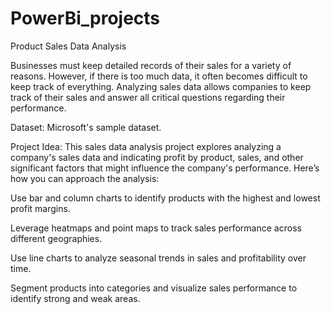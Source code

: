 # PowerBi_projects
 Product Sales Data Analysis
 
Businesses must keep detailed records of their sales for a variety of reasons. However, if there is too much data, it often becomes difficult to keep track of everything. Analyzing sales data allows companies to keep track of their sales and answer all critical questions regarding their performance.

Dataset: Microsoft's sample dataset. 

Project Idea: This sales data analysis project explores analyzing a company's sales data and indicating profit by product, sales, and other significant factors that might influence the company's performance. Here’s how you can approach the analysis:

Use bar and column charts to identify products with the highest and lowest profit margins.

Leverage heatmaps and point maps to track sales performance across different geographies.

Use line charts to analyze seasonal trends in sales and profitability over time.

Segment products into categories and visualize sales performance to identify strong and weak areas.
